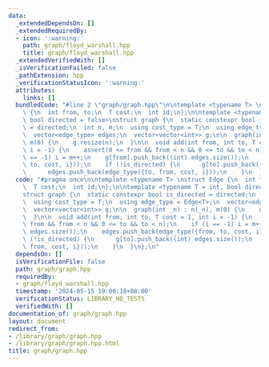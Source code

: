 ```yaml
---
data:
  _extendedDependsOn: []
  _extendedRequiredBy:
  - icon: ':warning:'
    path: graph/floyd_warshall.hpp
    title: graph/floyd_warshall.hpp
  _extendedVerifiedWith: []
  _isVerificationFailed: false
  _pathExtension: hpp
  _verificationStatusIcon: ':warning:'
  attributes:
    links: []
  bundledCode: "#line 2 \"graph/graph.hpp\"\n\ntemplate <typename T> \nstruct Edge\
    \ {\n  int from, to;\n  T cost;\n  int id;\n};\n\ntemplate <typename T = int,\
    \ bool directed = false>\nstruct graph {\n  static constexpr bool is_directed\
    \ = directed;\n  int n, m;\n  using cost_type = T;\n  using edge_type = Edge<T>;\n\
    \  vector<edge_type> edges;\n  vector<vector<int>> g;\n\n  graph(int _n) : n(_n),\
    \ m(0) {\n    g.resize(n);\n  }\n\n  void add(int from, int to, T cost = 1, int\
    \ i = -1) {\n    assert(0 <= from && from < n && 0 <= to && to < n);\n    if (i\
    \ == -1) i = m++;\n    g[from].push_back((int) edges.size());\n    edges.push_back(edge_type({from,\
    \ to, cost, i}));\n    if (!is_directed) {\n      g[to].push_back((int) edges.size());\n\
    \      edges.push_back(edge_type({to, from, cost, i}));\n    }\n  }\n};\n"
  code: "#pragma once\n\ntemplate <typename T> \nstruct Edge {\n  int from, to;\n\
    \  T cost;\n  int id;\n};\n\ntemplate <typename T = int, bool directed = false>\n\
    struct graph {\n  static constexpr bool is_directed = directed;\n  int n, m;\n\
    \  using cost_type = T;\n  using edge_type = Edge<T>;\n  vector<edge_type> edges;\n\
    \  vector<vector<int>> g;\n\n  graph(int _n) : n(_n), m(0) {\n    g.resize(n);\n\
    \  }\n\n  void add(int from, int to, T cost = 1, int i = -1) {\n    assert(0 <=\
    \ from && from < n && 0 <= to && to < n);\n    if (i == -1) i = m++;\n    g[from].push_back((int)\
    \ edges.size());\n    edges.push_back(edge_type({from, to, cost, i}));\n    if\
    \ (!is_directed) {\n      g[to].push_back((int) edges.size());\n      edges.push_back(edge_type({to,\
    \ from, cost, i}));\n    }\n  }\n};\n"
  dependsOn: []
  isVerificationFile: false
  path: graph/graph.hpp
  requiredBy:
  - graph/floyd_warshall.hpp
  timestamp: '2024-05-15 19:00:18+08:00'
  verificationStatus: LIBRARY_NO_TESTS
  verifiedWith: []
documentation_of: graph/graph.hpp
layout: document
redirect_from:
- /library/graph/graph.hpp
- /library/graph/graph.hpp.html
title: graph/graph.hpp
---
```

